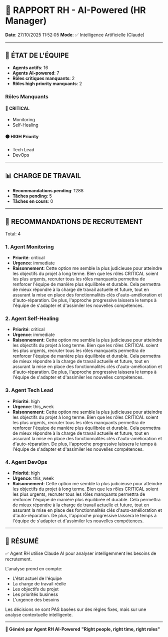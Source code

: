 # 👔 RAPPORT RH - AI-Powered (HR Manager)

**Date**: 27/10/2025 11:52:05
**Mode**: ✅ Intelligence Artificielle (Claude)

---

## 👥 ÉTAT DE L'ÉQUIPE

- **Agents actifs**: 16
- **Agents AI-powered**: 7
- **Rôles critiques manquants**: 2
- **Rôles high priority manquants**: 2

### Rôles Manquants

#### 🔴 CRITICAL

- Monitoring
- Self-Healing

#### 🟠 HIGH Priority

- Tech Lead
- DevOps

---

## 📊 CHARGE DE TRAVAIL

- **Recommandations pending**: 1288
- **Tâches pending**: 5
- **Tâches en cours**: 0

---

## 👥 RECOMMANDATIONS DE RECRUTEMENT

Total: 4


### 1. Agent Monitoring

- **Priorité**: critical
- **Urgence**: immediate
- **Raisonnement**: Cette option me semble la plus judicieuse pour atteindre les objectifs du projet à long terme. Bien que les rôles CRITICAL soient les plus urgents, recruter tous les rôles manquants permettra de renforcer l'équipe de manière plus équilibrée et durable. Cela permettra de mieux répondre à la charge de travail actuelle et future, tout en assurant la mise en place des fonctionnalités clés d'auto-amélioration et d'auto-réparation. De plus, l'approche progressive laissera le temps à l'équipe de s'adapter et d'assimiler les nouvelles compétences.


### 2. Agent Self-Healing

- **Priorité**: critical
- **Urgence**: immediate
- **Raisonnement**: Cette option me semble la plus judicieuse pour atteindre les objectifs du projet à long terme. Bien que les rôles CRITICAL soient les plus urgents, recruter tous les rôles manquants permettra de renforcer l'équipe de manière plus équilibrée et durable. Cela permettra de mieux répondre à la charge de travail actuelle et future, tout en assurant la mise en place des fonctionnalités clés d'auto-amélioration et d'auto-réparation. De plus, l'approche progressive laissera le temps à l'équipe de s'adapter et d'assimiler les nouvelles compétences.


### 3. Agent Tech Lead

- **Priorité**: high
- **Urgence**: this_week
- **Raisonnement**: Cette option me semble la plus judicieuse pour atteindre les objectifs du projet à long terme. Bien que les rôles CRITICAL soient les plus urgents, recruter tous les rôles manquants permettra de renforcer l'équipe de manière plus équilibrée et durable. Cela permettra de mieux répondre à la charge de travail actuelle et future, tout en assurant la mise en place des fonctionnalités clés d'auto-amélioration et d'auto-réparation. De plus, l'approche progressive laissera le temps à l'équipe de s'adapter et d'assimiler les nouvelles compétences.


### 4. Agent DevOps

- **Priorité**: high
- **Urgence**: this_week
- **Raisonnement**: Cette option me semble la plus judicieuse pour atteindre les objectifs du projet à long terme. Bien que les rôles CRITICAL soient les plus urgents, recruter tous les rôles manquants permettra de renforcer l'équipe de manière plus équilibrée et durable. Cela permettra de mieux répondre à la charge de travail actuelle et future, tout en assurant la mise en place des fonctionnalités clés d'auto-amélioration et d'auto-réparation. De plus, l'approche progressive laissera le temps à l'équipe de s'adapter et d'assimiler les nouvelles compétences.




---

## 🎯 RÉSUMÉ

✅ Agent RH utilise Claude AI pour analyser intelligemment les besoins de recrutement.

L'analyse prend en compte:
- L'état actuel de l'équipe
- La charge de travail réelle
- Les objectifs du projet
- Les priorités business
- L'urgence des besoins

Les décisions ne sont PAS basées sur des règles fixes, mais sur une analyse contextuelle intelligente.

---

**👔 Généré par Agent RH AI-Powered**
**"Right people, right time, right roles"**
